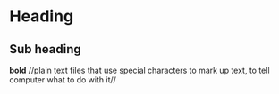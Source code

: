 # Heading
## Sub heading
**bold**
//plain text files that use special characters to mark up text, to tell computer what to do with it//
